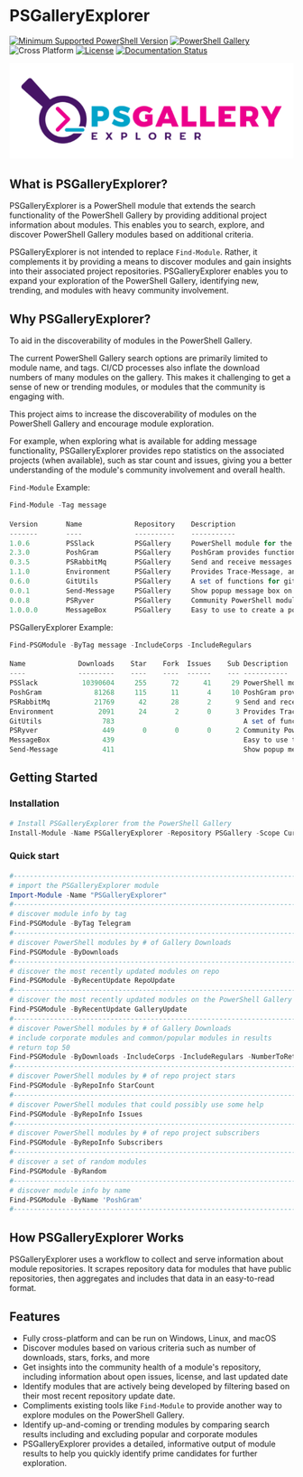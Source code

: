 # PSGalleryExplorer

[![Minimum Supported PowerShell Version](https://img.shields.io/badge/PowerShell-5.1+-blue.svg)](https://github.com/PowerShell/PowerShell) [![PowerShell Gallery][psgallery-img]][psgallery-site] ![Cross Platform](https://img.shields.io/badge/platform-windows%20%7C%20macos%20%7C%20linux-lightgrey) [![License][license-badge]](LICENSE) [![Documentation Status](https://readthedocs.org/projects/psgalleryexplorer/badge/?version=latest)](https://psgalleryexplorer.readthedocs.io/en/latest/?badge=latest)

[psgallery-img]:   https://img.shields.io/powershellgallery/dt/PSGalleryExplorer?label=Powershell%20Gallery&logo=powershell
[psgallery-site]:  https://www.powershellgallery.com/packages/PSGalleryExplorer
[psgallery-v1]:    https://www.powershellgallery.com/packages/PSGalleryExplorer/0.8.0
[license-badge]:   https://img.shields.io/github/license/techthoughts2/PSGalleryExplorer

<p align="center">
    <img src="assets/PSGalleryExplorer.png" alt="PSGalleryExplorer Logo" >
</p>

## What is PSGalleryExplorer?

PSGalleryExplorer is a PowerShell module that extends the search functionality of the PowerShell Gallery by providing additional project information about modules. This enables you to search, explore, and discover PowerShell Gallery modules based on additional criteria.

PSGalleryExplorer is not intended to replace `Find-Module`. Rather, it complements it by providing a means to discover modules and gain insights into their associated project repositories. PSGalleryExplorer enables you to expand your exploration of the PowerShell Gallery, identifying new, trending, and modules with heavy community involvement.



## Why PSGalleryExplorer?

To aid in the discoverability of modules in the PowerShell Gallery.

The current PowerShell Gallery search options are primarily limited to module name, and tags. CI/CD processes also inflate the download numbers of many modules on the gallery. This makes it challenging to get a sense of new or trending modules, or modules that the community is engaging with.

This project aims to increase the discoverability of modules on the PowerShell Gallery and encourage module exploration.

For example, when exploring what is available for adding message functionality, PSGalleryExplorer provides repo statistics on the associated projects (when available), such as star count and issues, giving you a better understanding of the module's community involvement and overall health.

`Find-Module` Example:

```powershell
Find-Module -Tag message

Version       Name             Repository    Description
-------       ----             ----------    -----------
1.0.6         PSSlack          PSGallery     PowerShell module for the Slack API
2.3.0         PoshGram         PSGallery     PoshGram provides functionality to send various message t…
0.3.5         PSRabbitMq       PSGallery     Send and receive messages using a RabbitMQ server
1.1.0         Environment      PSGallery     Provides Trace-Message, and functions for working with En…
0.6.0         GitUtils         PSGallery     A set of functions for git tasks
0.0.1         Send-Message     PSGallery     Show popup message box on local or remote computers
0.0.8         PSRyver          PSGallery     Community PowerShell module for the Ryver API
1.0.0.0       MessageBox       PSGallery     Easy to use to create a popup message box
```

PSGalleryExplorer Example:

```powershell
Find-PSGModule -ByTag message -IncludeCorps -IncludeRegulars

Name             Downloads    Star    Fork  Issues    Sub Description
----             ---------    ----    ----  ------    --- -----------
PSSlack           10390604     255      72      41     29 PowerShell module for the Slack API
PoshGram             81268     115      11       4     10 PoshGram provides functionality to send various message types to a specif…
PSRabbitMq           21769      42      28       2      9 Send and receive messages using a RabbitMQ server
Environment           2091      24       2       0      3 Provides Trace-Message, and functions for working with Environment and Pa…
GitUtils               783                                A set of functions for git tasks
PSRyver                449       0       0       0      2 Community PowerShell module for the Ryver API
MessageBox             439                                Easy to use to create a popup message box
Send-Message           411                                Show popup message box on local or remote computers
```

## Getting Started

### Installation

```powershell
# Install PSGalleryExplorer from the PowerShell Gallery
Install-Module -Name PSGalleryExplorer -Repository PSGallery -Scope CurrentUser
```

### Quick start

```powershell
#------------------------------------------------------------------------------------------------
# import the PSGalleryExplorer module
Import-Module -Name "PSGalleryExplorer"
#------------------------------------------------------------------------------------------------
# discover module info by tag
Find-PSGModule -ByTag Telegram
#------------------------------------------------------------------------------------------------
# discover PowerShell modules by # of Gallery Downloads
Find-PSGModule -ByDownloads
#------------------------------------------------------------------------------------------------
# discover the most recently updated modules on repo
Find-PSGModule -ByRecentUpdate RepoUpdate
#------------------------------------------------------------------------------------------------
# discover the most recently updated modules on the PowerShell Gallery
Find-PSGModule -ByRecentUpdate GalleryUpdate
#------------------------------------------------------------------------------------------------
# discover PowerShell modules by # of Gallery Downloads
# include corporate modules and common/popular modules in results
# return top 50
Find-PSGModule -ByDownloads -IncludeCorps -IncludeRegulars -NumberToReturn 50
#------------------------------------------------------------------------------------------------
# discover PowerShell modules by # of repo project stars
Find-PSGModule -ByRepoInfo StarCount
#------------------------------------------------------------------------------------------------
# discover PowerShell modules that could possibly use some help
Find-PSGModule -ByRepoInfo Issues
#------------------------------------------------------------------------------------------------
# discover PowerShell modules by # of repo project subscribers
Find-PSGModule -ByRepoInfo Subscribers
#------------------------------------------------------------------------------------------------
# discover a set of random modules
Find-PSGModule -ByRandom
#------------------------------------------------------------------------------------------------
# discover module info by name
Find-PSGModule -ByName 'PoshGram'
#------------------------------------------------------------------------------------------------
```

## How PSGalleryExplorer Works

PSGalleryExplorer uses a workflow to collect and serve information about module repositories. It scrapes repository data for modules that have public repositories, then aggregates and includes that data in an easy-to-read format.

## Features

- Fully cross-platform and can be run on Windows, Linux, and macOS
- Discover modules based on various criteria such as number of downloads, stars, forks, and more
- Get insights into the community health of a module's repository, including information about open issues, license, and last updated date
- Identify modules that are actively being developed by filtering based on their most recent repository update date.
- Compliments existing tools like `Find-Module` to provide another way to explore modules on the PowerShell Gallery.
- Identify up-and-coming or trending modules by comparing search results including and excluding popular and corporate modules
- PSGalleryExplorer provides a detailed, informative output of module results to help you quickly identify prime candidates for further exploration.
